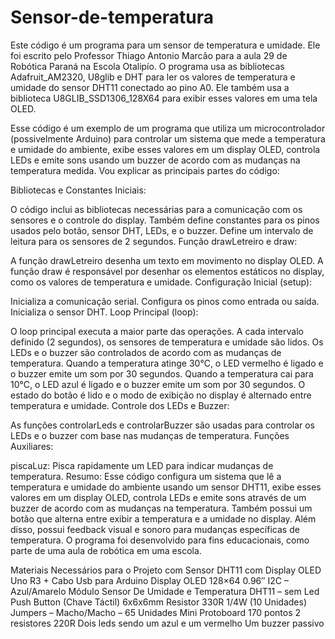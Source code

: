 # Sensor-de-temperatura

Este código é um programa para um sensor de temperatura e umidade. Ele foi escrito pelo Professor Thiago Antonio Marcão para a aula 29 de Robótica Paraná na Escola Otalipío. O programa usa as bibliotecas Adafruit_AM2320, U8glib e DHT para ler os valores de temperatura e umidade do sensor DHT11 conectado ao pino A0. Ele também usa a biblioteca U8GLIB_SSD1306_128X64 para exibir esses valores em uma tela OLED.

Esse código é um exemplo de um programa que utiliza um microcontrolador (possivelmente Arduino) para controlar um sistema que mede a temperatura e umidade do ambiente, exibe esses valores em um display OLED, controla LEDs e emite sons usando um buzzer de acordo com as mudanças na temperatura medida. Vou explicar as principais partes do código:

Bibliotecas e Constantes Iniciais:

O código inclui as bibliotecas necessárias para a comunicação com os sensores e o controle do display.
Também define constantes para os pinos usados pelo botão, sensor DHT, LEDs, e o buzzer.
Define um intervalo de leitura para os sensores de 2 segundos.
Função drawLetreiro e draw:

A função drawLetreiro desenha um texto em movimento no display OLED.
A função draw é responsável por desenhar os elementos estáticos no display, como os valores de temperatura e umidade.
Configuração Inicial (setup):

Inicializa a comunicação serial.
Configura os pinos como entrada ou saída.
Inicializa o sensor DHT.
Loop Principal (loop):

O loop principal executa a maior parte das operações.
A cada intervalo definido (2 segundos), os sensores de temperatura e umidade são lidos.
Os LEDs e o buzzer são controlados de acordo com as mudanças de temperatura.
Quando a temperatura atinge 30°C, o LED vermelho é ligado e o buzzer emite um som por 30 segundos.
Quando a temperatura cai para 10°C, o LED azul é ligado e o buzzer emite um som por 30 segundos.
O estado do botão é lido e o modo de exibição no display é alternado entre temperatura e umidade.
Controle dos LEDs e Buzzer:

As funções controlarLeds e controlarBuzzer são usadas para controlar os LEDs e o buzzer com base nas mudanças de temperatura.
Funções Auxiliares:

piscaLuz: Pisca rapidamente um LED para indicar mudanças de temperatura.
Resumo:
Esse código configura um sistema que lê a temperatura e umidade do ambiente usando um sensor DHT11, exibe esses valores em um display OLED, controla LEDs e emite sons através de um buzzer de acordo com as mudanças na temperatura. Também possui um botão que alterna entre exibir a temperatura e a umidade no display. Além disso, possui feedback visual e sonoro para mudanças específicas de temperatura. O programa foi desenvolvido para fins educacionais, como parte de uma aula de robótica em uma escola.

Materiais Necessários para o Projeto com Sensor DHT11 com Display OLED
Uno R3 + Cabo Usb para Arduino
Display OLED 128×64 0.96″ I2C – Azul/Amarelo
Módulo Sensor De Umidade e Temperatura DHT11 – sem Led
Push Button (Chave Táctil) 6x6x6mm
Resistor 330R 1/4W (10 Unidades)
Jumpers – Macho/Macho – 65 Unidades
Mini Protoboard 170 pontos
2 resistores 220R
Dois leds sendo um azul e um vermelho
Um buzzer passivo 
